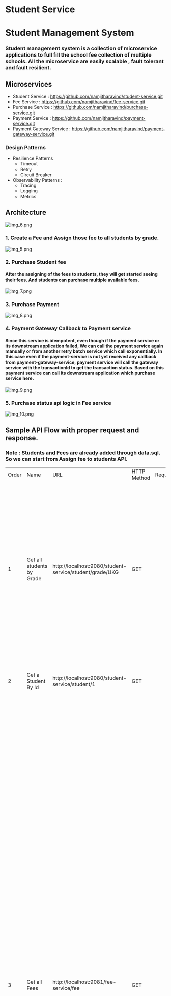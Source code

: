 # Student Service
# Student Management System
### Student management system is a collection of microservice applications to full fill the school fee collection of multiple schools. All the microservice are easily scalable , fault tolerant and fault resilient. 
## Microservices
- Student Service : https://github.com/namjitharavind/student-service.git
- Fee Service : https://github.com/namjitharavind/fee-service.git
- Purchase Service : https://github.com/namjitharavind/purchase-service.git
- Payment Service : https://github.com/namjitharavind/payment-service.git
- Payment Gateway Service : https://github.com/namjitharavind/payment-gateway-service.git

### Design Patterns 
- Resilience Patterns
  - Timeout
  - Retry
  - Circuit Breaker
- Observability Patterns :
  - Tracing
  - Logging
  - Metrics
## Architecture
![img_6.png](img_6.png)




### 1. Create a Fee and Assign those fee to all students by grade.
![img_5.png](img_5.png)



### 2. Purchase Student fee
#### After the assigning of the fees to students, they will get started seeing their fees. And students can purchase multiple available fees.
![img_7.png](img_7.png)

### 3. Purchase Payment
![img_8.png](img_8.png)

### 4. Payment Gateway Callback to Payment service
####   Since this service is idempotent, even though if the payment service or its downstream application failed, We can call the payment service again manually or from another retry batch service which call exponentially. In this case even if the payment-service is not yet received any callback from payment-gateway-service, payment service will call the gateway service with the transactionId to get the transaction status. Based on this payment service can call its downstream application which purchase service here.
![img_9.png](img_9.png)


### 5. Purchase status api logic in Fee service

![img_10.png](img_10.png)


## Sample API Flow with proper request  and response.

### Note : Students and Fees are already added through data.sql. So we can start from Assign fee to students API.

<table>
<tr>
<td> Order </td>
<td> Name </td>
<td> URL </td>
<td> HTTP Method </td>
<td> Request </td>
<td> Status </td>
<td> Response </td>
</tr>
<tr>
<td> 1 </td>
<td> Get all students by Grade </td>
<td> http://localhost:9080/student-service/student/grade/UKG </td>
<td> GET </td>
<td>  </td>
<td> 200 </td>
<td>

```json
[
  {
    "id": 1,
    "name": "Mahendra Singh Dhoni",
    "grade": "UKG",
    "mobile": "+971 509834777",
    "school": "Gems Legacy"
  },
  {
    "id": 2,
    "name": "Sourav Ganguly",
    "grade": "UKG",
    "mobile": "+971 509834888",
    "school": "Gems Legacy"
  },
  {
    "id": 3,
    "name": "Sachin Tendulkar",
    "grade": "UKG",
    "mobile": "+971 509834999",
    "school": "Gems Legacy"
  },
  {
    "id": 4,
    "name": "Sanju Samson",
    "grade": "UKG",
    "mobile": "+971 509834111",
    "school": "Gems Legacy"
  }
]
```

</td>
</tr>
<tr>
<td> 2 </td>
<td> Get a Student By Id </td>
<td> http://localhost:9080/student-service/student/1 </td>
<td> GET </td>
<td>  </td>
<td> 200 </td>
<td>

```json
{
  "id": 1,
  "name": "Mahendra Singh Dhoni",
  "grade": "UKG",
  "mobile": "+971 509834777",
  "school": "Gems Legacy"
}
```

</td>
</tr>
<tr>
<td> 3 </td>
<td> Get all Fees </td>
<td>http://localhost:9081/fee-service/fee</td>
<td> GET </td>
<td>  </td>
<td> 200 </td>
<td>

```json
[
  {
    "id": 1,
    "name": "APR 2024 TUTION FEE",
    "type": "TUTION",
    "currency": "AED",
    "amount": 833.0,
    "creationDate": "2024-04-01T00:00:00+04:00",
    "dueDate": "2024-04-20T00:00:00+04:00"
  },
  {
    "id": 2,
    "name": "MAY 2024 TUTION FEE",
    "type": "TUTION",
    "currency": "AED",
    "amount": 809.0,
    "creationDate": "2024-05-01T00:00:00+04:00",
    "dueDate": "2024-05-20T00:00:00+04:00"
  },
  {
    "id": 3,
    "name": "JUN 2024 TUTION FEE",
    "type": "TUTION",
    "currency": "AED",
    "amount": 833.0,
    "creationDate": "2024-06-01T00:00:00+04:00",
    "dueDate": "2024-06-20T00:00:00+04:00"
  },
  {
    "id": 4,
    "name": "AUG 2024 TUTION FEE",
    "type": "TUTION",
    "currency": "AED",
    "amount": 833.0,
    "creationDate": "2024-08-01T00:00:00+04:00",
    "dueDate": "2024-08-20T00:00:00+04:00"
  },
  {
    "id": 5,
    "name": "SEP 2024 TUTION FEE",
    "type": "TUTION",
    "currency": "AED",
    "amount": 833.0,
    "creationDate": "2024-09-01T00:00:00+04:00",
    "dueDate": "2024-09-20T00:00:00+04:00"
  },
  {
    "id": 6,
    "name": "OCT 2024 TUTION FEE",
    "type": "TUTION",
    "currency": "AED",
    "amount": 833.0,
    "creationDate": "2024-10-01T00:00:00+04:00",
    "dueDate": "2024-10-20T00:00:00+04:00"
  },
  {
    "id": 7,
    "name": "NOV 2024 TUTION FEE",
    "type": "TUTION",
    "currency": "AED",
    "amount": 833.0,
    "creationDate": "2024-11-01T00:00:00+04:00",
    "dueDate": "2024-11-20T00:00:00+04:00"
  },
  {
    "id": 8,
    "name": "DEC 2024 TUTION FEE",
    "type": "TUTION",
    "currency": "AED",
    "amount": 833.0,
    "creationDate": "2024-12-01T00:00:00+04:00",
    "dueDate": "2024-12-20T00:00:00+04:00"
  },
  {
    "id": 9,
    "name": "JAN 2024 TUTION FEE",
    "type": "TUTION",
    "currency": "AED",
    "amount": 833.0,
    "creationDate": "2024-01-01T00:00:00+04:00",
    "dueDate": "2024-01-20T00:00:00+04:00"
  },
  {
    "id": 10,
    "name": "FEB 2024 TUTION FEE",
    "type": "TUTION",
    "currency": "AED",
    "amount": 833.0,
    "creationDate": "2024-02-01T00:00:00+04:00",
    "dueDate": "2024-02-20T00:00:00+04:00"
  },
  {
    "id": 11,
    "name": "MAR 2024 TUTION FEE",
    "type": "TUTION",
    "currency": "AED",
    "amount": 833.0,
    "creationDate": "2024-03-01T00:00:00+04:00",
    "dueDate": "2024-03-20T00:00:00+04:00"
  }
]
```

</td>
</tr>
<tr>
<td> 2 </td>
<td> Get a Fee By Id </td>
<td>http://localhost:9081/fee-service/fee/1</td>
<td> GET </td>
<td>  </td>
<td> 200 </td>
<td>

```json
{
  "type": "about:blank",
  "title": "Bad Request",
  "status": 400,
  "detail": "Failed to convert 'id' with value: 'id'",
  "instance": "/fee-service/fee/id"
}
```

</td>
</tr>
</table>



